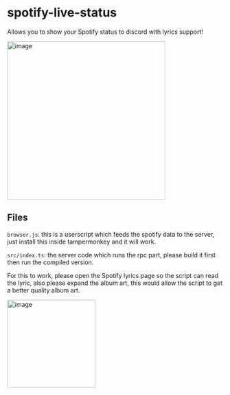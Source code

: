 # spotify-live-status

Allows you to show your Spotify status to discord with lyrics support!

<img width="368" alt="image" src="https://user-images.githubusercontent.com/51315646/229553964-144c10dd-0dcb-4c28-92e3-c4d18a2b3b0d.png">

## Files

`browser.js`: this is a userscript which feeds the spotify data to the server, just install this inside tampermonkey and it will work.

`src/index.ts`: the server code which runs the rpc part, please build it first then run the compiled version.

For this to work, please open the Spotify lyrics page so the script can read the lyric, also please expand the album art, this would allow the script to get a better quality album art.

<img width="205" alt="image" src="https://user-images.githubusercontent.com/51315646/229554905-24b342ca-46b4-4b47-bb38-5c389395a262.png">

